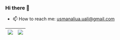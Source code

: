 ### Hi there 👋

<!--
**ualiusman/ualiusman** is a ✨ _special_ ✨ repository because its `README.md` (this file) appears on your GitHub profile.

Here are some ideas to get you started:
-->

- 📫 How to reach me: usmanaliua.uali@gmail.com


| <img align="center" src="https://github-readme-stats.vercel.app/api?username=ualiusman&theme=dracula&count_private=true&show_icons=true&hide_title=false&hide=starsinclude_all_commits=true" /> |   <img align="center" src="https://github-readme-stats.anuraghazra1.vercel.app/api/top-langs/?username=ualiusman&layout=compact&theme=dracula" /> |
| ------------- | ------------- |

